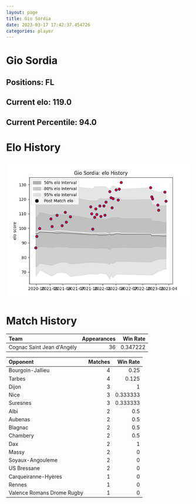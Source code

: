 ```yaml
---  
layout: page  
title: Gio Sordia  
date: 2023-03-17 17:42:37.454726  
categories: player  
---
```

# Gio Sordia

## Positions: FL

## Current elo: 119.0

## Current Percentile: 94.0

# Elo History


![elo history](history_GioSordia.png)
# Match History


| Team                       |   Appearances |   Win Rate |
|:---------------------------|--------------:|-----------:|
| Cognac Saint Jean d'Angély |            36 |   0.347222 |

| Opponent                   |   Matches |   Win Rate |
|:---------------------------|----------:|-----------:|
| Bourgoin-Jallieu           |         4 |   0.25     |
| Tarbes                     |         4 |   0.125    |
| Dijon                      |         3 |   1        |
| Nice                       |         3 |   0.333333 |
| Suresnes                   |         3 |   0.333333 |
| Albi                       |         2 |   0.5      |
| Aubenas                    |         2 |   0.5      |
| Blagnac                    |         2 |   0.5      |
| Chambery                   |         2 |   0.5      |
| Dax                        |         2 |   1        |
| Massy                      |         2 |   0        |
| Soyaux-Angouleme           |         2 |   0        |
| US Bressane                |         2 |   0        |
| Carqueiranne-Hyères        |         1 |   0        |
| Rennes                     |         1 |   0        |
| Valence Romans Drome Rugby |         1 |   0        |